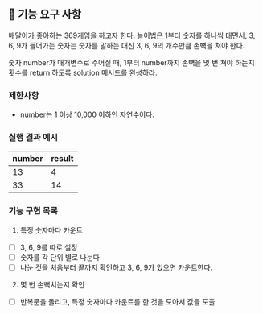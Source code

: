 ## 🚀 기능 요구 사항

배달이가 좋아하는 369게임을 하고자 한다. 놀이법은 1부터 숫자를 하나씩 대면서, 3, 6, 9가 들어가는 숫자는 숫자를 말하는 대신 3, 6, 9의 개수만큼 손뼉을 쳐야 한다.

숫자 number가 매개변수로 주어질 때, 1부터 number까지 손뼉을 몇 번 쳐야 하는지 횟수를 return 하도록 solution 메서드를 완성하라.

### 제한사항

- number는 1 이상 10,000 이하인 자연수이다.

### 실행 결과 예시

| number | result |
| ------ | ------ |
| 13     | 4      |
| 33     | 14     |

### 기능 구현 목록

1. 특정 숫자마다 카운트

- [ ] 3, 6, 9를 따로 설정
- [ ] 숫자를 각 단위 별로 나눈다
- [ ] 나눈 것을 처음부터 끝까지 확인하고 3, 6, 9가 있으면 카운트한다.

2. 몇 번 손뼉치는지 확인

- [ ] 반복문을 돌리고, 특정 숫자마다 카운트를 한 것을 모아서 값을 도출
